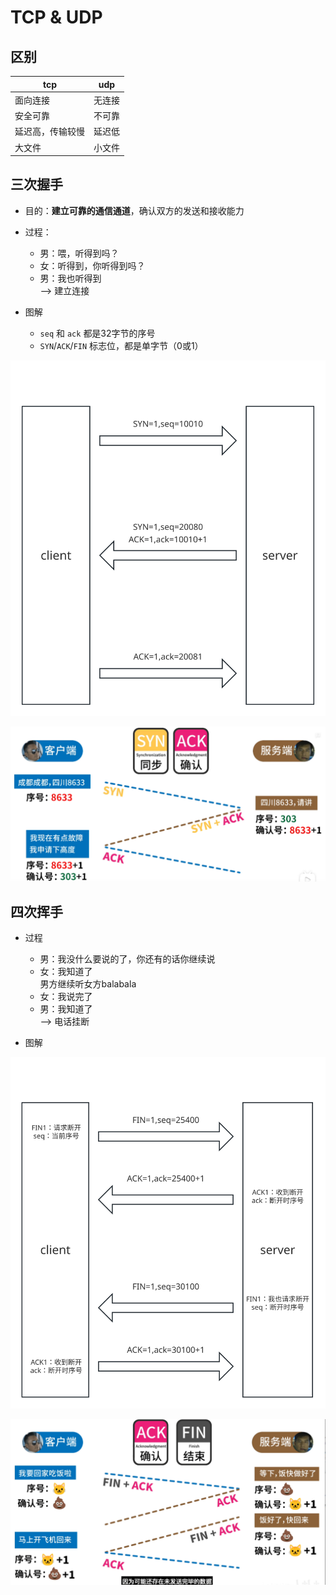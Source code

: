 # TCP & UDP

## 区别

|   tcp   |   udp   |
|   ---   |   ---   |
| 面向连接 | 无连接  |
| 安全可靠 | 不可靠  |
| 延迟高，传输较慢 | 延迟低 |
| 大文件 | 小文件 |


## 三次握手

- 目的：**建立可靠的通信通道**，确认双方的发送和接收能力

- 过程：

  - 男：喂，听得到吗？  
  - 女：听得到，你听得到吗？  
  - 男：我也听得到  
  --> 建立连接

- 图解
  - `seq` 和 `ack` 都是32字节的序号  
  - `SYN`/`ACK`/`FIN` 标志位，都是单字节（0或1）

![](../../../assets/3timeshandshakes.svg)

![](../../../assets/3timeshandshake.png)


## 四次挥手

- 过程

  - 男：我没什么要说的了，你还有的话你继续说  
  - 女：我知道了  
  男方继续听女方balabala  
  - 女：我说完了  
  - 男：我知道了  
  --> 电话挂断

- 图解

![](../../../assets/4timeshandbaibai.svg)

![](../../../assets/4timeshandbaibai.png)
